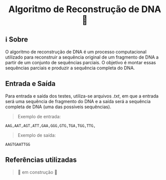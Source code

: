 <h1 align="center"> Algoritmo de Reconstrução de DNA 🧬 </h1>

## ℹ️ Sobre

O algoritmo de reconstrução de DNA é um processo computacional utilizado para reconstruir a sequência original de um fragmento de DNA a partir de um conjunto de sequências parciais. O objetivo é montar essas sequências parciais e produzir a sequência completa do DNA.

## Entrada e Saída

Para entrada e saída dos testes, utiliza-se arquivos _.txt_, em que a entrada será uma sequência de fragmento do DNA e a saída será a sequência completa de DNA (uma das possíveis sequências).

> Exemplo de entrada:

```
AAG,AAT,AGT,ATT,GAA,GGG,GTG,TGA,TGG,TTG,
```

> Exemplo de saída:

```
AAGTGAATTGG
```

## Referências utilizadas

> 🚧 em construção 🚧
